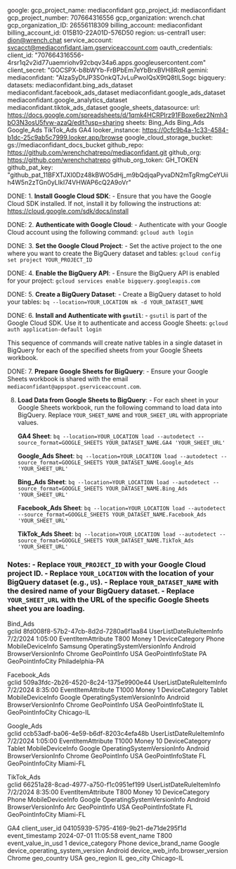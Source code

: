 google:
   gcp_project_name: mediaconfidant
   gcp_project_id: mediaconfidant
   gcp_project_number: 707664316556
   gcp_organization: wrench.chat
   gcp_organization_ID: 26556118309
   billing_account: mediaconfidant
   billing_account_id: 015B10-22A01D-576D50
   region: us-central1
   user: dion@wrench.chat
   service_account: svcacct@mediaconfidant.iam.gserviceaccount.com
   oauth_credentials:
     client_id: "707664316556-4rsr1q2v2id77uaemriohv92cbqv34a6.apps.googleusercontent.com"
     client_secret: "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
   gemini:
     mediaconfidant: "AIzaSyDtJP3SOnkQTJvLuPwoIQsX9tQ8tlLSogc
   bigquery:
      datasets:
         mediaconfidant.bing_ads_dataset
         mediaconfidant.facebook_ads_dataset
         mediaconfidant.google_ads_dataset
         mediaconfidant.google_analytics_dataset
         mediaconfidant.tiktok_ads_dataset
   google_sheets_datasource:
     url: https://docs.google.com/spreadsheets/d/1qmk4HCRPIrz91FBoxe6ez2Nmh3bO3N3osU5fvw-azaQ/edit?usp=sharing
     sheets:
      Bing_Ads
      Bing_Ads
      Google_Ads
      TikTok_Ads
      GA4
   looker_instance: https://0cfc9b4a-1c33-4584-b1dc-25c9ab5c7999.looker.app/browse
   google_cloud_storage_bucket: gs://mediaconfidant_docs_bucket
github_repo: https://github.com/wrenchchatrepo/mediaconfidant.git
   github_org: https://github.com/wrenchchatrepo
   github_org_token: GH_TOKEN
   github_pat_key: "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"


DONE: 1. **Install Google Cloud SDK**: - Ensure that you have the Google Cloud SDK installed. If not, install it by following the instructions at: https://cloud.google.com/sdk/docs/install

DONE: 2. **Authenticate with Google Cloud**: - Authenticate with your Google Cloud account using the following command: ``` gcloud auth login ```

DONE: 3. **Set the Google Cloud Project**: - Set the active project to the one where you want to create the BigQuery dataset and tables: ``` gcloud config set project YOUR_PROJECT_ID ```

DONE: 4. **Enable the BigQuery API**: - Ensure the BigQuery API is enabled for your project: ``` gcloud services enable bigquery.googleapis.com ```

DONE: 5. **Create a BigQuery Dataset**: - Create a BigQuery dataset to hold your tables: ``` bq --location=YOUR_LOCATION mk -d YOUR_DATASET_NAME ```

DONE: 6. **Install and Authenticate with `gsutil`**: - `gsutil` is part of the Google Cloud SDK. Use it to authenticate and access Google Sheets: ``` gcloud auth application-default login ```

This sequence of commands will create native tables in a single dataset in BigQuery for each of the specified sheets from your Google Sheets workbook.

DONE: 7. **Prepare Google Sheets for BigQuery**: - Ensure your Google Sheets workbook is shared with the email `mediaconfidant@appspot.gserviceaccount.com`.

8. **Load Data from Google Sheets to BigQuery**: - For each sheet in your Google Sheets workbook, run the following command to load data into BigQuery. Replace `YOUR_SHEET_NAME` and `YOUR_SHEET_URL` with appropriate values.

   **GA4 Sheet**: ``` bq --location=YOUR_LOCATION load --autodetect --source_format=GOOGLE_SHEETS YOUR_DATASET_NAME.GA4 'YOUR_SHEET_URL' ```

   **Google_Ads Sheet**: ``` bq --location=YOUR_LOCATION load --autodetect --source_format=GOOGLE_SHEETS YOUR_DATASET_NAME.Google_Ads 'YOUR_SHEET_URL' ```

   **Bing_Ads Sheet**: ``` bq --location=YOUR_LOCATION load --autodetect --source_format=GOOGLE_SHEETS YOUR_DATASET_NAME.Bing_Ads 'YOUR_SHEET_URL' ```

   **Facebook_Ads Sheet**: ``` bq --location=YOUR_LOCATION load --autodetect --source_format=GOOGLE_SHEETS YOUR_DATASET_NAME.Facebook_Ads 'YOUR_SHEET_URL' ```

   **TikTok_Ads Sheet**: ``` bq --location=YOUR_LOCATION load --autodetect --source_format=GOOGLE_SHEETS YOUR_DATASET_NAME.TikTok_Ads 'YOUR_SHEET_URL' ```

### Notes: - Replace `YOUR_PROJECT_ID` with your Google Cloud project ID. - Replace `YOUR_LOCATION` with the location of your BigQuery dataset (e.g., `US`). - Replace `YOUR_DATASET_NAME` with the desired name of your BigQuery dataset. - Replace `YOUR_SHEET_URL` with the URL of the specific Google Sheets sheet you are loading.

Bind_Ads	
gclid	8fd008f8-57b2-47cb-8d2d-7280a6f1aa84
UserListDateRuleItemInfo	7/2/2024 1:05:00
EventItemAttribute	T800
Money	1
DeviceCategory	Phone
MobileDeviceInfo	Samsung
OperatingSystemVersionInfo	Android
BrowserVersionInfo	Chrome
GeoPointInfo	USA
GeoPointInfoState	PA
GeoPointInfoCity	Philadelphia-PA
	
Facebook_Ads	
gclid	509a3fdc-2b26-4520-8c24-1375e9900e44
UserListDateRuleItemInfo	7/2/2024 8:35:00
EventItemAttribute	T1000
Money	1
DeviceCategory	Tablet
MobileDeviceInfo	Google
OperatingSystemVersionInfo	Android
BrowserVersionInfo	Chrome
GeoPointInfo	USA
GeoPointInfoState	IL
GeoPointInfoCity	Chicago-IL
	
Google_Ads	
gclid	ccb53adf-ba06-4e59-b6df-8203c4efa48b
UserListDateRuleItemInfo	7/2/2024 1:05:00
EventItemAttribute	T1000
Money	10
DeviceCategory	Tablet
MobileDeviceInfo	Google
OperatingSystemVersionInfo	Android
BrowserVersionInfo	Chrome
GeoPointInfo	USA
GeoPointInfoState	FL
GeoPointInfoCity	Miami-FL
	
TikTok_Ads	
gclid	66251a28-8cad-4977-a750-f1c0951ef199
UserListDateRuleItemInfo	7/2/2024 8:35:00
EventItemAttribute	T800
Money	10
DeviceCategory	Phone
MobileDeviceInfo	Google
OperatingSystemVersionInfo	Android
BrowserVersionInfo	Arc
GeoPointInfo	USA
GeoPointInfoState	FL
GeoPointInfoCity	Miami-FL
	
GA4	
client_user_id	04105939-5795-4169-9b21-de71de295f1d
event_timestamp	2024-07-01 11:05:58
event_name	T800
event_value_in_usd	1
device_category	Phone
device_brand_name	Google
device_operating_system_version	Android
device_web_info.browser_version	Chrome
geo_country	USA
geo_region	IL
geo_city	Chicago-IL